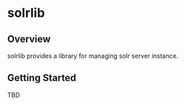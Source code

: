 solrlib
=============

Overview
-------------

solrlib provides a library for managing solr server instance.

Getting Started
-------------

TBD

